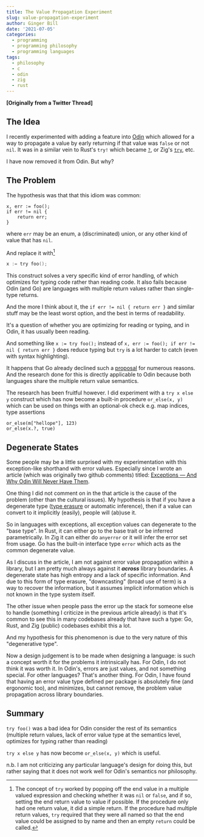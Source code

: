 ```yaml
---
title: The Value Propagation Experiment
slug: value-propagation-experiment
author: Ginger Bill
date: '2021-07-05'
categories:
  - programming
  - programming philosophy
  - programming languages
tags:
  - philosophy
  - c
  - odin
  - zig
  - rust
---
```


**[Originally from a Twitter Thread]**

## The Idea

I recently experimented with adding a feature into [Odin](https://odin-lang.org/) which allowed for a way to propagate a value by early returning if that value was `false` or not `nil`. It was in a similar vein to Rust's `try!` which became [`?`](https://doc.rust-lang.org/edition-guide/rust-2018/error-handling-and-panics/the-question-mark-operator-for-easier-error-handling.html), or Zig's [`try`](https://ziglang.org/documentation/master/#try), etc.

I have now removed it from Odin. But why?

## The Problem

The hypothesis was that that this idiom was common:

```odin
x, err := foo();
if err != nil {
    return err;
}
```

where `err` may be an enum, a (discriminated) union, or any other kind of value that has `nil`.

And replace it with[^implementation]

[^implementation]: The concept of `try` worked by popping off the end value in a multiple valued expression and checking whether it was `nil` or `false`, and if so, setting the end return value to value if possible. If the procedure only had one return value, it did a simple return. If the procedure had multiple return values, `try` required that they were all named so that the end value could be assigned to by name and then an empty `return` could be called.

```c
x := try foo();
```

This construct solves a very specific kind of error handling, of which optimizes for typing code rather than reading code. It also fails because Odin (and Go) are languages with multiple return values rather than single-type returns.

And the more I think about it, the `if err != nil { return err }` and similar stuff may be the least worst option, and the best in terms of readability.

It's a question of whether you are optimizing for reading or typing, and in Odin, it has usually been reading.

And something like `x := try foo();` instead of `x, err := foo(); if err != nil { return err }` does reduce typing but `try` is a lot harder to catch (even with syntax highlighting).

It happens that Go already declined such a [proposal](https://github.com/golang/go/issues/32437#issuecomment-512035919
) for numerous reasons. And the research done for this is directly applicable to Odin because both languages share the multiple return value semantics.

The research has been fruitful however. I did experiment with a `try x else y` construct which has now become a built-in procedure `or_else(x, y)` which can be used on things with an optional-ok check e.g. map indices, type assertions
```odin
or_else(m["hellope"], 123)
or_else(x.?, true)
```

## Degenerate States

Some people may be a little surprised with my experimentation with this exception-like shorthand with error values. Especially since I wrote an article (which was originally two github comments) titled: [Exceptions — And Why Odin Will Never Have Them](/article/2018/09/05/exceptions-and-why-odin-will-never-have-them/).

One thing I did not comment on in the that article is the cause of the problem (other than the cultural issues). My hypothesis is that if you have a degenerate type ([type erasure](https://en.wikipedia.org/wiki/Type_erasure) or automatic inference), then if a value can convert to it implicitly (easily), people will (ab)use it.

So in languages with exceptions, all exception values can degenerate to the "base type". In Rust, it can either go to the base trait or be inferred parametrically. In Zig it can either do `anyerror` or it will infer the error set from usage. Go has the built-in interface type `error` which acts as the common degenerate value.

As I discuss in the article, I am not against error value propagation within a library, but I am pretty much always against it **_across_** library boundaries. A degenerate state has high entropy and a lack of specific information. And due to this form of type erasure, "downcasting" (broad use of term) is a way to recover the information, but it assumes implicit information which is not known in the type system itself.

The other issue when people pass the error up the stack for someone else to handle (something I criticize in the previous article already) is that it's common to see this in many codebases already that have such a type: Go, Rust, and Zig (public) codebases exhibit this a lot.

And my hypothesis for this phenomenon is due to the very nature of this "degenerative type".

Now a design judgement is to be made when designing a language: is such a concept worth it for the problems it intrinsically has. For Odin, I do not think it was worth it. In Odin's, errors are just values, and not something special. For other languages? That's another thing. For Odin, I have found that having an error value type defined per package is absolutely fine (and ergonomic too), and minimizes, but cannot remove, the problem value propagation across library boundaries.

## Summary

`try foo()` was a bad idea for Odin consider the rest of its semantics (multiple return values, lack of error value type at the semantics level, optimizes for typing rather than reading)

`try x else y` has now become `or_else(x, y)` which is useful.


n.b. I am not criticizing any particular language's design for doing this, but rather saying that it does not work well for Odin's semantics nor philosophy.
